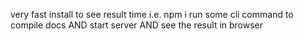 very fast install to see result time
i.e. 
npm i
run some cli command to compile docs 
AND start server 
AND see the result in browser


